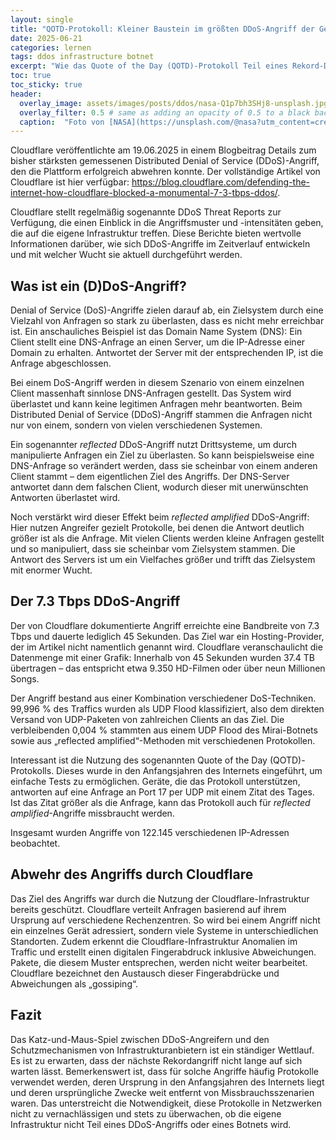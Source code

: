 ```yaml
---
layout: single
title: "QOTD-Protokoll: Kleiner Baustein im größten DDoS-Angriff der Geschichte (7.3 Tbps)"
date: 2025-06-21
categories: lernen
tags: ddos infrastructure botnet
excerpt: "Wie das Quote of the Day (QOTD)-Protokoll Teil eines Rekord-DDoS-Angriffs mit 7.3 Tbps wurde."
toc: true
toc_sticky: true
header:
  overlay_image: assets/images/posts/ddos/nasa-Q1p7bh3SHj8-unsplash.jpg
  overlay_filter: 0.5 # same as adding an opacity of 0.5 to a black background
  caption:  "Foto von [NASA](https://unsplash.com/@nasa?utm_content=creditCopyText&utm_medium=referral&utm_source=unsplash) auf [Unsplash](https://unsplash.com/photos/photo-of-outer-space-Q1p7bh3SHj8?utm_content=creditCopyText&utm_medium=referral&utm_source=unsplash)"
---
```


Cloudflare veröffentlichte am 19.06.2025 in einem Blogbeitrag Details zum bisher stärksten gemessenen Distributed Denial of Service (DDoS)-Angriff, den die Plattform erfolgreich abwehren konnte. Der vollständige Artikel von Cloudflare ist hier verfügbar: <https://blog.cloudflare.com/defending-the-internet-how-cloudflare-blocked-a-monumental-7-3-tbps-ddos/>.

Cloudflare stellt regelmäßig sogenannte DDoS Threat Reports zur Verfügung, die einen Einblick in die Angriffsmuster und -intensitäten geben, die auf die eigene Infrastruktur treffen. Diese Berichte bieten wertvolle Informationen darüber, wie sich DDoS-Angriffe im Zeitverlauf entwickeln und mit welcher Wucht sie aktuell durchgeführt werden.

## Was ist ein (D)DoS-Angriff?

Denial of Service (DoS)-Angriffe zielen darauf ab, ein Zielsystem durch eine Vielzahl von Anfragen so stark zu überlasten, dass es nicht mehr erreichbar ist. Ein anschauliches Beispiel ist das Domain Name System (DNS): Ein Client stellt eine DNS-Anfrage an einen Server, um die IP-Adresse einer Domain zu erhalten. Antwortet der Server mit der entsprechenden IP, ist die Anfrage abgeschlossen.

Bei einem DoS-Angriff werden in diesem Szenario von einem einzelnen Client massenhaft sinnlose DNS-Anfragen gestellt. Das System wird überlastet und kann keine legitimen Anfragen mehr beantworten. Beim Distributed Denial of Service (DDoS)-Angriff stammen die Anfragen nicht nur von einem, sondern von vielen verschiedenen Systemen.

Ein sogenannter *reflected* DDoS-Angriff nutzt Drittsysteme, um durch manipulierte Anfragen ein Ziel zu überlasten. So kann beispielsweise eine DNS-Anfrage so verändert werden, dass sie scheinbar von einem anderen Client stammt – dem eigentlichen Ziel des Angriffs. Der DNS-Server antwortet dann dem falschen Client, wodurch dieser mit unerwünschten Antworten überlastet wird.

Noch verstärkt wird dieser Effekt beim *reflected amplified* DDoS-Angriff: Hier nutzen Angreifer gezielt Protokolle, bei denen die Antwort deutlich größer ist als die Anfrage. Mit vielen Clients werden kleine Anfragen gestellt und so manipuliert, dass sie scheinbar vom Zielsystem stammen. Die Antwort des Servers ist um ein Vielfaches größer und trifft das Zielsystem mit enormer Wucht.

## Der 7.3 Tbps DDoS-Angriff

Der von Cloudflare dokumentierte Angriff erreichte eine Bandbreite von 7.3 Tbps und dauerte lediglich 45 Sekunden. Das Ziel war ein Hosting-Provider, der im Artikel nicht namentlich genannt wird. Cloudflare veranschaulicht die Datenmenge mit einer Grafik: Innerhalb von 45 Sekunden wurden 37.4 TB übertragen – das entspricht etwa 9.350 HD-Filmen oder über neun Millionen Songs.

Der Angriff bestand aus einer Kombination verschiedener DoS-Techniken. 99,996 % des Traffics wurden als UDP Flood klassifiziert, also dem direkten Versand von UDP-Paketen von zahlreichen Clients an das Ziel. Die verbleibenden 0,004 % stammten aus einem UDP Flood des Mirai-Botnets sowie aus „reflected amplified“-Methoden mit verschiedenen Protokollen.

Interessant ist die Nutzung des sogenannten Quote of the Day (QOTD)-Protokolls. Dieses wurde in den Anfangsjahren des Internets eingeführt, um einfache Tests zu ermöglichen. Geräte, die das Protokoll unterstützen, antworten auf eine Anfrage an Port 17 per UDP mit einem Zitat des Tages. Ist das Zitat größer als die Anfrage, kann das Protokoll auch für *reflected amplified*-Angriffe missbraucht werden.

Insgesamt wurden Angriffe von 122.145 verschiedenen IP-Adressen beobachtet.

## Abwehr des Angriffs durch Cloudflare

Das Ziel des Angriffs war durch die Nutzung der Cloudflare-Infrastruktur bereits geschützt. Cloudflare verteilt Anfragen basierend auf ihrem Ursprung auf verschiedene Rechenzentren. So wird bei einem Angriff nicht ein einzelnes Gerät adressiert, sondern viele Systeme in unterschiedlichen Standorten. Zudem erkennt die Cloudflare-Infrastruktur Anomalien im Traffic und erstellt einen digitalen Fingerabdruck inklusive Abweichungen. Pakete, die diesem Muster entsprechen, werden nicht weiter bearbeitet. Cloudflare bezeichnet den Austausch dieser Fingerabdrücke und Abweichungen als „gossiping“.

## Fazit

Das Katz-und-Maus-Spiel zwischen DDoS-Angreifern und den Schutzmechanismen von Infrastrukturanbietern ist ein ständiger Wettlauf. Es ist zu erwarten, dass der nächste Rekordangriff nicht lange auf sich warten lässt. Bemerkenswert ist, dass für solche Angriffe häufig Protokolle verwendet werden, deren Ursprung in den Anfangsjahren des Internets liegt und deren ursprüngliche Zwecke weit entfernt von Missbrauchsszenarien waren. Das unterstreicht die Notwendigkeit, diese Protokolle in Netzwerken nicht zu vernachlässigen und stets zu überwachen, ob die eigene Infrastruktur nicht Teil eines DDoS-Angriffs oder eines Botnets wird.
